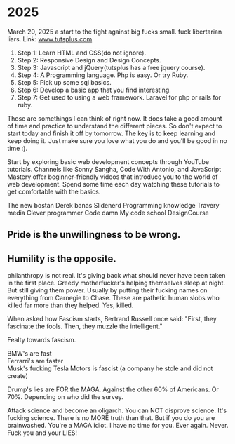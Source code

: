 # 2025
March 20, 2025 a start to the fight against big fucks small. fuck libertarian liars.
Link: www.tutsplus.com

<ol>
<li>Step 1: Learn HTML and CSS(do not ignore).</li>
<li>Step 2: Responsive Design and Design Concepts.</li>
<li>Step 3: Javascript and jQuery(tutsplus has a free jquery course).</li>
<li>Step 4: A Programming language. Php is easy. Or try Ruby.</li>
<li>Step 5: Pick up some sql basics.</li>
<li>Step 6: Develop a basic app that you find interesting.</li>
<li>Step 7: Get used to using a web framework. Laravel for php or rails for ruby.</li>
</ol>
Those are somethings I can think of right now. It does take a good amount of time and practice 
to understand the different pieces. So don't expect to start today and finish it off by tomorrow. 
The key is to keep learning and keep doing it. Just make sure you love what you do and you'll 
be good in no time :).

Start by exploring basic web development concepts through YouTube tutorials. Channels like 
Sonny Sangha, Code With Antonio, and JavaScript Mastery offer beginner-friendly videos that 
introduce you to the world of web development. Spend some time each day watching these 
tutorials to get comfortable with the basics.

The new bostan
Derek banas
Slidenerd
Programming knowledge
Travery media
Clever programmer
Code damn
My code school
DesignCourse

<h2>Pride is the unwillingness to be wrong.</h2>
<h2>Humility is the opposite.</h2>

philanthropy is not real. It's giving back what should never have been taken in the first place. Greedy motherfucker's helping themselves sleep at night. But still giving them power. Usually by putting their fucking names on everything from Carnegie to Chase. These are pathetic human slobs who killed far more than they helped. Yes, killed.

When asked how Fascism starts, Bertrand Russell once said: "First, they fascinate the fools. Then, they muzzle the intelligent."

Fealty towards fascism.

BMW's are fast<br>
Ferrarri's are faster<br>
Musk's fucking Tesla Motors is fascist
(a company he stole and did not create)

Drump's lies are FOR the MAGA. Against the other 60% of Americans. Or 70%. Depending on who did the survey.

Attack science and become an oligarch. You can NOT disprove science. It's fucking science. There is no MORE truth than that.
But if you do you are brainwashed. You're a MAGA idiot. I have no time for you. Ever again. Never. Fuck you and your LIES!



